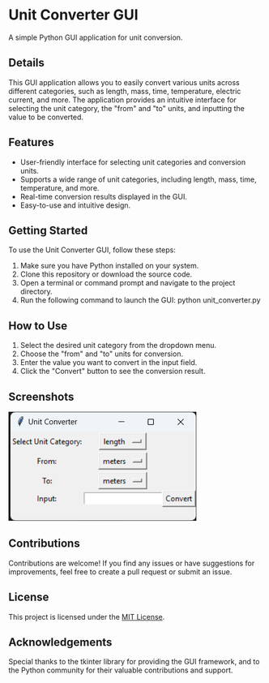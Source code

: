# Unit Converter GUI

A simple Python GUI application for unit conversion.

## Details

This GUI application allows you to easily convert various units across different categories, such as length, mass, time, temperature, electric current, and more. The application provides an intuitive interface for selecting the unit category, the "from" and "to" units, and inputting the value to be converted.

## Features

- User-friendly interface for selecting unit categories and conversion units.
- Supports a wide range of unit categories, including length, mass, time, temperature, and more.
- Real-time conversion results displayed in the GUI.
- Easy-to-use and intuitive design.

## Getting Started

To use the Unit Converter GUI, follow these steps:

1. Make sure you have Python installed on your system.
2. Clone this repository or download the source code.
3. Open a terminal or command prompt and navigate to the project directory.
4. Run the following command to launch the GUI: python unit_converter.py


## How to Use

1. Select the desired unit category from the dropdown menu.
2. Choose the "from" and "to" units for conversion.
3. Enter the value you want to convert in the input field.
4. Click the "Convert" button to see the conversion result.

## Screenshots

![converter](Converter.png)

## Contributions

Contributions are welcome! If you find any issues or have suggestions for improvements, feel free to create a pull request or submit an issue.

## License

This project is licensed under the [MIT License](LICENSE).

## Acknowledgements

Special thanks to the tkinter library for providing the GUI framework, and to the Python community for their valuable contributions and support.
